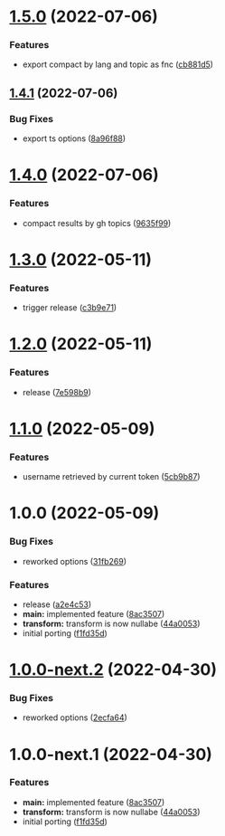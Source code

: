 # [1.5.0](https://github.com/simonecorsi/gh-star-fetch/compare/v1.4.1...v1.5.0) (2022-07-06)


### Features

* export compact by lang and topic as fnc ([cb881d5](https://github.com/simonecorsi/gh-star-fetch/commit/cb881d53167aeba722aaebdd2df12056935ddcb7))

## [1.4.1](https://github.com/simonecorsi/gh-star-fetch/compare/v1.4.0...v1.4.1) (2022-07-06)


### Bug Fixes

* export ts options ([8a96f88](https://github.com/simonecorsi/gh-star-fetch/commit/8a96f8832e0973320375303b21a60c96845c37e1))

# [1.4.0](https://github.com/simonecorsi/gh-star-fetch/compare/v1.3.0...v1.4.0) (2022-07-06)


### Features

* compact results by gh topics ([9635f99](https://github.com/simonecorsi/gh-star-fetch/commit/9635f991d4ef11ad51e218c6fdc14d9e05705713))

# [1.3.0](https://github.com/simonecorsi/gh-star-fetch/compare/v1.2.0...v1.3.0) (2022-05-11)


### Features

* trigger release ([c3b9e71](https://github.com/simonecorsi/gh-star-fetch/commit/c3b9e71d8ececd182ba61fa4df0a4a8188ca439e))

# [1.2.0](https://github.com/simonecorsi/gh-star-fetch/compare/v1.1.0...v1.2.0) (2022-05-11)


### Features

* release ([7e598b9](https://github.com/simonecorsi/gh-star-fetch/commit/7e598b9e9111a6fc07c82d90acc4899013af1d59))

# [1.1.0](https://github.com/simonecorsi/gh-star-fetch/compare/v1.0.0...v1.1.0) (2022-05-09)


### Features

* username retrieved by current token ([5cb9b87](https://github.com/simonecorsi/gh-star-fetch/commit/5cb9b8751679dd0c9ab1f34a4e53949b4bfe7093))

# 1.0.0 (2022-05-09)


### Bug Fixes

* reworked options ([31fb269](https://github.com/simonecorsi/gh-star-fetch/commit/31fb2691caf05186bb395655e3418100ac2965eb))


### Features

* release ([a2e4c53](https://github.com/simonecorsi/gh-star-fetch/commit/a2e4c53b3fc349d0946ecebd074a9b021539d235))
* **main:** implemented feature ([8ac3507](https://github.com/simonecorsi/gh-star-fetch/commit/8ac35073fabafa44eefdec717cd6b2886bbaa0d7))
* **transform:** transform is now nullabe ([44a0053](https://github.com/simonecorsi/gh-star-fetch/commit/44a0053c10c59a14a72ab247f64a861aa6465b5d))
* initial porting ([f1fd35d](https://github.com/simonecorsi/gh-star-fetch/commit/f1fd35d7e1723837b8cf975a6b7fc02a593dc3ca))

# [1.0.0-next.2](https://github.com/simonecorsi/gh-star-fetch/compare/v1.0.0-next.1...v1.0.0-next.2) (2022-04-30)


### Bug Fixes

* reworked options ([2ecfa64](https://github.com/simonecorsi/gh-star-fetch/commit/2ecfa64da6257e5ad23a3d33a8525b9590d12c85))

# 1.0.0-next.1 (2022-04-30)


### Features

* **main:** implemented feature ([8ac3507](https://github.com/simonecorsi/gh-star-fetch/commit/8ac35073fabafa44eefdec717cd6b2886bbaa0d7))
* **transform:** transform is now nullabe ([44a0053](https://github.com/simonecorsi/gh-star-fetch/commit/44a0053c10c59a14a72ab247f64a861aa6465b5d))
* initial porting ([f1fd35d](https://github.com/simonecorsi/gh-star-fetch/commit/f1fd35d7e1723837b8cf975a6b7fc02a593dc3ca))
